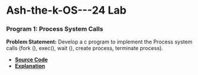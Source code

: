 # Ash-the-k-OS---24 Lab
### **Program 1: Process System Calls**  
**Problem Statement:**  Develop a c program to implement the Process system calls (fork (), exec(), wait (), create process, terminate process).
- [**Source Code**](prog1_fork_exec_wait.c)  
- [**Explanation**](prog1_fork_exec_wait.md)  


